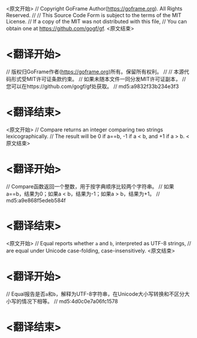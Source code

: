 
<原文开始>
// Copyright GoFrame Author(https://goframe.org). All Rights Reserved.
//
// This Source Code Form is subject to the terms of the MIT License.
// If a copy of the MIT was not distributed with this file,
// You can obtain one at https://github.com/gogf/gf.
<原文结束>

# <翻译开始>
// 版权归GoFrame作者(https://goframe.org)所有。保留所有权利。
//
// 本源代码形式受MIT许可证条款约束。
// 如果未随本文件一同分发MIT许可证副本，
// 您可以在https://github.com/gogf/gf处获取。
// md5:a9832f33b234e3f3
# <翻译结束>


<原文开始>
// Compare returns an integer comparing two strings lexicographically.
// The result will be 0 if a==b, -1 if a < b, and +1 if a > b.
<原文结束>

# <翻译开始>
// Compare函数返回一个整数，用于按字典顺序比较两个字符串。
// 如果a==b，结果为0；如果a < b，结果为-1；如果a > b，结果为+1。
// md5:a9e868f5edeb584f
# <翻译结束>


<原文开始>
// Equal reports whether `a` and `b`, interpreted as UTF-8 strings,
// are equal under Unicode case-folding, case-insensitively.
<原文结束>

# <翻译开始>
// Equal报告是否`a`和`b`，解释为UTF-8字符串，在Unicode大小写转换和不区分大小写的情况下相等。
// md5:4d0c0e7a06fc1578
# <翻译结束>


